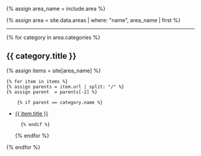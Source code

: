 {% assign area_name = include.area %}

{% assign area = site.data.areas | where: "name", area_name | first %}

---

{% for category in area.categories %}
   
## {{ category.title }} 

{% assign items = site[area_name] %}

    {% for item in items %}
    {% assign parents = item.url | split: "/" %}
    {% assign parent  = parents[-2] %}

        {% if parent == category.name %} 

- <a href="{{ item.url }}"> {{ item.title }} </a>

        {% endif %}

    {% endfor %}

{% endfor %}



